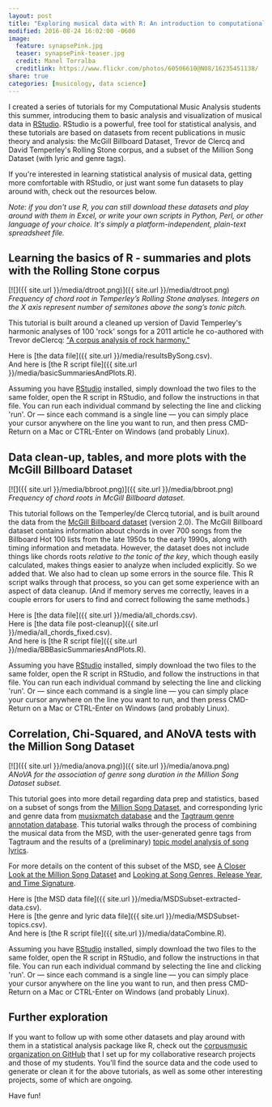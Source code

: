 ```yaml
---
layout: post
title: "Exploring musical data with R: An introduction to computational music analysis"
modified: 2016-08-24 16:02:00 -0600
image:
  feature: synapsePink.jpg
  teaser: synapsePink-teaser.jpg
  credit: Manel Torralba
  creditlink: https://www.flickr.com/photos/60506610@N08/16235451138/
share: true
categories: [musicology, data science]
---
```


I created a series of tutorials for my Computational Music Analysis students this summer, introducing them to basic analysis and visualization of musical data in [RStudio](https://rstudio.com). RStudio is a powerful, free tool for statistical analysis, and these tutorials are based on datasets from recent publications in music theory and analysis: the McGill Billboard Dataset, Trevor de Clercq and David Temperley's Rolling Stone corpus, and a subset of the Million Song Dataset (with lyric and genre tags).

If you're interested in learning statistical analysis of musical data, getting more comfortable with RStudio, or just want some fun datasets to play around with, check out the resources below.

*Note: if you don't use R, you can still download these datasets and play around with them in Excel, or write your own scripts in Python, Perl, or other language of your choice. It's simply a platform-independent, plain-text spreadsheet file.*

## Learning the basics of R - summaries and plots with the Rolling Stone corpus

[![]({{ site.url }}/media/dtroot.png)]({{ site.url }}/media/dtroot.png)  
*Frequency of chord root in Temperley’s Rolling Stone analyses. Integers on the X axis represent number of semitones above the song’s tonic pitch.*

This tutorial is built around a cleaned up version of David Temperley's harmonic analyses of 100 'rock' songs for a 2011 article he co-authored with Trevor deClercq: ["A corpus analysis of rock harmony."](http://dx.doi.org/10.1017/S026114301000067X)

Here is [the data file]({{ site.url }}/media/resultsBySong.csv).  
And here is [the R script file]({{ site.url }}/media/basicSummariesAndPlots.R).

Assuming you have [RStudio](https://rstudio.com) installed, simply download the two files to the same folder, open the R script in RStudio, and follow the instructions in that file. You can run each individual command by selecting the line and clicking 'run'. Or ― since each command is a single line ― you can simply place your cursor anywhere on the line you want to run, and then press CMD-Return on a Mac or CTRL-Enter on Windows (and probably Linux).


## Data clean-up, tables, and more plots with the McGill Billboard Dataset

[![]({{ site.url }}/media/bbroot.png)]({{ site.url }}/media/bbroot.png)  
*Frequency of chord roots in McGill Billboard dataset.*

This tutorial follows on the Temperley/de Clercq tutorial, and is built around the data from the [McGill Billboard dataset](http://ddmal.music.mcgill.ca/billboard) (version 2.0). The McGill Billboard dataset contains information about chords in over 700 songs from the Billboard Hot 100 lists from the late 1950s to the early 1990s, along with timing information and metadata. However, the dataset does not include things like chords roots *relative to the tonic of the key*, which though easily calculated, makes things easier to analyze when included explicitly. So we added that. We also had to clean up some errors in the source file. This R script walks through that process, so you can get some experience with an aspect of data cleanup. (And if memory serves me correctly, leaves in a couple errors for users to find and correct following the same methods.)

Here is [the data file]({{ site.url }}/media/all_chords.csv).  
Here is [the data file post-cleanup]({{ site.url }}/media/all_chords_fixed.csv).  
And here is [the R script file]({{ site.url }}/media/BBBasicSummariesAndPlots.R).

Assuming you have [RStudio](https://rstudio.com) installed, simply download the two files to the same folder, open the R script in RStudio, and follow the instructions in that file. You can run each individual command by selecting the line and clicking 'run'. Or ― since each command is a single line ― you can simply place your cursor anywhere on the line you want to run, and then press CMD-Return on a Mac or CTRL-Enter on Windows (and probably Linux).


## Correlation, Chi-Squared, and ANoVA tests with the Million Song Dataset

[![]({{ site.url }}/media/anova.png)]({{ site.url }}/media/anova.png)  
*ANoVA for the association of genre song duration in the Million Song Dataset subset.*

This tutorial goes into more detail regarding data prep and statistics, based on a subset of songs from the [Million Song Dataset](http://labrosa.ee.columbia.edu/millionsong/), and corresponding lyric and genre data from [musixmatch database](http://labrosa.ee.columbia.edu/millionsong/musixmatch) and the [Tagtraum genre annotation database](http://www.tagtraum.com/msd_genre_datasets.html). This tutorial walks through the process of combining the musical data from the MSD, with the user-generated genre tags from Tagtraum and the results of a (preliminary) [topic model analysis of song lyrics](https://medium.com/modeling-music/topic-modelling-song-lyrics-from-the-million-song-dataset-3c01a0d79988#.elvtus3i4).

For more details on the content of this subset of the MSD, see [A Closer Look at the Million Song Dataset](https://medium.com/modeling-music/the-intersection-between-music-and-computation-or-commonly-referred-to-as-computational-music-49d3311a95e2#.3kvpt9akq) and [Looking at Song Genres, Release Year, and Time Signature](https://medium.com/modeling-music/looking-at-song-genres-release-year-and-time-signature-ccf7a4c28e62#.n409y4q4r).

Here is [the MSD data file]({{ site.url }}/media/MSDSubset-extracted-data.csv).  
Here is [the genre and lyric data file]({{ site.url }}/media/MSDSubset-topics.csv).  
And here is [the R script file]({{ site.url }}/media/dataCombine.R).

Assuming you have [RStudio](https://rstudio.com) installed, simply download the two files to the same folder, open the R script in RStudio, and follow the instructions in that file. You can run each individual command by selecting the line and clicking 'run'. Or ― since each command is a single line ― you can simply place your cursor anywhere on the line you want to run, and then press CMD-Return on a Mac or CTRL-Enter on Windows (and probably Linux).

## Further exploration

If you want to follow up with some other datasets and play around with them in a statistical analysis package like R, check out the [corpusmusic organization on GitHub](https://github.com/corpusmusic) that I set up for my collaborative research projects and those of my students. You'll find the source data and the code used to generate or clean it for the above tutorials, as well as some other interesting projects, some of which are ongoing.

Have fun!
